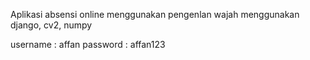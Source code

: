 Aplikasi absensi online menggunakan pengenlan wajah
menggunakan django, cv2, numpy

username : affan
password : affan123
